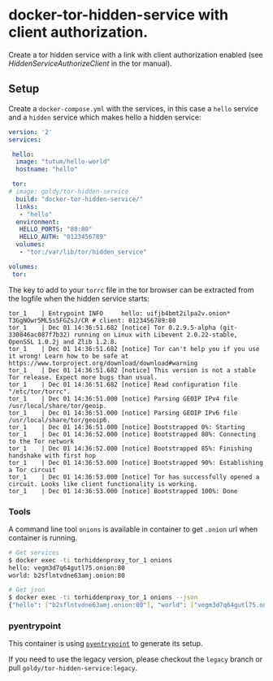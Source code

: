 # docker-tor-hidden-service with client authorization.

Create a tor hidden service with a link with client authorization enabled (see _HiddenServiceAuthorizeClient_ in the tor manual).

## Setup

Create a `docker-compose.yml` with the services, in this case a `hello` service and a `hidden` service which makes hello a hidden service:
```yaml
version: '2'
services:

 hello:
  image: "tutum/hello-world"
  hostname: "hello"

 tor:
# image: goldy/tor-hidden-service
  build: "docker-tor-hidden-service/"
  links:
   - "hello"
  environment:
   HELLO_PORTS: "80:80"
   HELLO_AUTH: "0123456789"
  volumes:
   - "tor:/var/lib/tor/hidden_service"

volumes:
 tor: 
```

The key to add to your `torrc` file in the tor browser can be extracted from the logfile when the hidden service starts:
```
tor_1    | Entrypoint INFO     hello: uifjb4bmt2ilpa2v.onion* T3GgNOwr5ML5s5FGZsJ/CR # client: 0123456789:80
tor_1    | Dec 01 14:36:51.682 [notice] Tor 0.2.9.5-alpha (git-330846ac087f7b32) running on Linux with Libevent 2.0.22-stable, OpenSSL 1.0.2j and Zlib 1.2.8.
tor_1    | Dec 01 14:36:51.682 [notice] Tor can't help you if you use it wrong! Learn how to be safe at https://www.torproject.org/download/download#warning
tor_1    | Dec 01 14:36:51.682 [notice] This version is not a stable Tor release. Expect more bugs than usual.
tor_1    | Dec 01 14:36:51.682 [notice] Read configuration file "/etc/tor/torrc".
tor_1    | Dec 01 14:36:51.000 [notice] Parsing GEOIP IPv4 file /usr/local/share/tor/geoip.
tor_1    | Dec 01 14:36:51.000 [notice] Parsing GEOIP IPv6 file /usr/local/share/tor/geoip6.
tor_1    | Dec 01 14:36:51.000 [notice] Bootstrapped 0%: Starting
tor_1    | Dec 01 14:36:52.000 [notice] Bootstrapped 80%: Connecting to the Tor network
tor_1    | Dec 01 14:36:52.000 [notice] Bootstrapped 85%: Finishing handshake with first hop
tor_1    | Dec 01 14:36:53.000 [notice] Bootstrapped 90%: Establishing a Tor circuit
tor_1    | Dec 01 14:36:53.000 [notice] Tor has successfully opened a circuit. Looks like client functionality is working.
tor_1    | Dec 01 14:36:53.000 [notice] Bootstrapped 100%: Done
```

### Tools

A command line tool `onions` is available in container to get `.onion` url when container is running.

```sh
# Get services
$ docker exec -ti torhiddenproxy_tor_1 onions
hello: vegm3d7q64gutl75.onion:80
world: b2sflntvdne63amj.onion:80

# Get json
$ docker exec -ti torhiddenproxy_tor_1 onions --json
{"hello": ["b2sflntvdne63amj.onion:80"], "world": ["vegm3d7q64gutl75.onion:80"]}
```

### pyentrypoint

This container is using [`pyentrypoint`](https://github.com/cmehay/pyentrypoint) to generate its setup.

If you need to use the legacy version, please checkout the `legacy` branch or pull `goldy/tor-hidden-service:legacy`.
